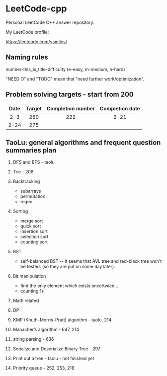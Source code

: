 # LeetCode-cpp

Personal LeetCode C++ answer repository.

My LeetCode profile:

https://leetcode.com/ysmiles/

## Naming rules

number-this_is_title-difficulty (e-easy, m-medium, h-hard)

"NEED O" and "TODO" mean that "need further work/optimization".

## Problem solving targets - start from 200

|  Date  |  Target  | Completion number | Completion date |
|:------:|:--------:|:-----------------:|:---------------:|
|  2-3   |   250    |        222        |       2-21      |
|  2-24  |   275    |                   |                 |

## TaoLu: general algorithms and frequent question summaries plan

1. DFS and BFS - taolu

2. Trie - 208

3. Backtracking
    - subarrays
    - permutation
    - regex

4. Sorting
    - merge sort
    - quick sort
    - insertion sort
    - selection sort
    - counting sort

5. BST
    - self-balanced BST -- it seems that AVL tree and red-black tree won't be tested. (so they are put on some day later).

6. Bit manipulation
    - find the only element which exists once/twice... 
    - counting 1s

7. Math related

8. DP

9. KMP (Knuth–Morris–Pratt) algorithm - taolu, 214

10. Manacher’s algorithm - 647, 214

11. string parsing - 636

12. Serialize and Deserialize Binary Tree - 297

13. Print out a tree - taolu - not finished yet

14. Priority queue - 252, 253, 218